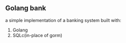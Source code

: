 ## Golang bank
 a simple implementation of a banking system built with:
1. Golang
2. SQLc(in-place of gorm)

